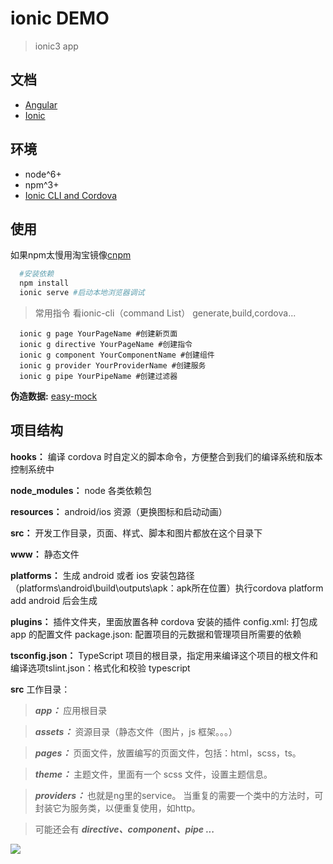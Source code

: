 # ionic DEMO

> ionic3 app

## 文档

* [Angular](https://angular.cn/docs)
* [Ionic](https://ionicframework.com/docs/components/#overview)

## 环境

* node^6+
* npm^3+
* [Ionic CLI and Cordova](https://ionicframework.com/docs/cli/)

## 使用

如果npm太慢用淘宝镜像[cnpm](https://npm.taobao.org/)

```bash
  #安装依赖
  npm install
  ionic serve #启动本地浏览器调试
```

> 常用指令 看ionic-cli（command List）
generate,build,cordova...

```shell
  ionic g page YourPageName #创建新页面
  ionic g directive YourPageName #创建指令
  ionic g component YourComponentName #创建组件
  ionic g provider YourProviderName #创建服务
  ionic g pipe YourPipeName #创建过滤器
```

**伪造数据:** [easy-mock](https://www.easy-mock.com/)

## 项目结构

**hooks：** 编译 cordova 时自定义的脚本命令，方便整合到我们的编译系统和版本控制系统中

**node_modules：** node 各类依赖包

**resources：** android/ios 资源（更换图标和启动动画）

**src：** 开发工作目录，页面、样式、脚本和图片都放在这个目录下

**www：** 静态文件

**platforms：** 生成 android 或者 ios 安装包路径（platforms\android\build\outputs\apk：apk所在位置）执行cordova platform add android 后会生成

**plugins：** 插件文件夹，里面放置各种 cordova 安装的插件 config.xml: 打包成 app 的配置文件 package.json: 配置项目的元数据和管理项目所需要的依赖

**tsconfig.json：** TypeScript 项目的根目录，指定用来编译这个项目的根文件和编译选项tslint.json：格式化和校验 typescript

**src** 工作目录：

> ***app：*** 应用根目录

> ***assets：*** 资源目录（静态文件（图片，js 框架。。。）

> ***pages：*** 页面文件，放置编写的页面文件，包括：html，scss，ts。

> ***theme：*** 主题文件，里面有一个 scss 文件，设置主题信息。

> ***providers：*** 也就是ng里的service。 当重复的需要一个类中的方法时，可封装它为服务类，以便重复使用，如http。

> 可能还会有 ***directive、component、pipe ...***

<img src="https://img-blog.csdn.net/20170905131004085?watermark/2/text/aHR0cDovL2Jsb2cuY3Nkbi5uZXQvWmhhaUt1bjY4/font/5a6L5L2T/fontsize/400/fill/I0JBQkFCMA==/dissolve/70/gravity/Center">
